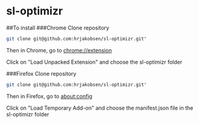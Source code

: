 # sl-optimizr

##To install
###Chrome
Clone repository
```bash
git clone git@github.com:hrjakobsen/sl-optimizr.git"
```
Then in Chrome, go to [chrome://extension](chrome://extensions)

Click on "Load Unpacked Extension" and choose the sl-optimizr folder

###Firefox
Clone repository
```bash
git clone git@github.com:hrjakobsen/sl-optimizr.git"
```
Then in Firefox, go to [about:config](about:config)

Click on "Load Temporary Add-on" and choose the manifest.json file in the sl-optimizr folder
